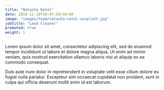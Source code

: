 ```yaml
---
title: "Natasha Natal"
date: 2018-11-19T10:47:58+10:00
image: "images/team/natasha-natal-unsplash.jpg"
jobtitle: "Lead Cleaner"
promoted: true
weight: 1
---
```

Lorem ipsum dolor sit amet, consectetur adipiscing elit, sed do eiusmod tempor incididunt ut labore et dolore magna aliqua. Ut enim ad minim veniam, quis nostrud exercitation ullamco laboris nisi ut aliquip ex ea commodo consequat.

Duis aute irure dolor in reprehenderit in voluptate velit esse cillum dolore eu fugiat nulla pariatur. Excepteur sint occaecat cupidatat non proident, sunt in culpa qui officia deserunt mollit anim id est laborum.

